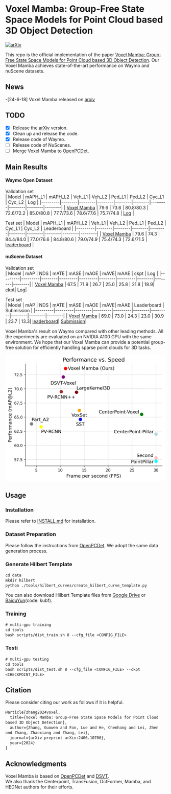 # Voxel Mamba: Group-Free State Space Models for Point Cloud based 3D Object Detection

[![arXiv](https://img.shields.io/badge/arXiv-Paper-<COLOR>.svg)](https://arxiv.org/abs/2406.10700)

This repo is the official implementation of the paper [Voxel Mamba: Group-Free State Space Models for Point Cloud based 3D Object Detection](). Our Voxel Mamba achieves state-of-the-art performance on Waymo and nuScene datasets.  

## News
-[24-6-18] Voxel Mamba released on [arxiv](https://arxiv.org/abs/2406.10700)

## TODO
- [x] Release the [arXiv](https://arxiv.org/abs/2406.10700) version.
- [x] Clean up and release the code.
- [x] Release code of Waymo.
- [ ] Release code of NuScenes.
- [ ] Merge Voxel Mamba to [OpenPCDet](https://github.com/open-mmlab/OpenPCDet).

## Main Results
#### Waymo Open Dataset
Validation set  
|  Model  | mAPH_L1 | mAPH_L2 | Veh_L1 | Veh_L2 | Ped_L1 | Ped_L2 | Cyc_L1 | Cyc_L2 | Log |
|---------|--------|--------|--------|--------|--------|--------|--------|--------|--------|
|  [Voxel Mamba](tools/cfgs/voxel_mamba_models/voxel_mamba_waymo.yaml) | 79.6  |  73.6  | 80.8/80.3 | 72.6/72.2 | 85.0/80.8 | 77.7/73.6 | 78.6/77.6 | 75.7/74.8 | [Log](https://drive.google.com/file/d/1Kq7WR9OV2kByKUUkurZp878mERKWBJi5/view?usp=sharing) | 

Test set
|  Model  | mAPH_L1 | mAPH_L2 | Veh_L1 | Veh_L2 | Ped_L1 | Ped_L2 | Cyc_L1 | Cyc_L2 | Leaderboard |
|---------|--------|--------|--------|--------|--------|--------|--------|--------|--------|
|  [Voxel Mamba](tools/cfgs/voxel_mamba_models/voxel_mamba_waymo.yaml) | 79.6  |  74.3  | 84.4/84.0 | 77.0/76.6 | 84.8/80.6 | 79.0/74.9 | 75.4/74.3 | 72.6/71.5 | [leaderboard](https://waymo.com/open/challenges/detection-3d/results/d57ccce9-36ad/1718951969931000/) | 


#### nuScene Dataset
Validation set  
|  Model  | mAP | NDS | mATE | mASE | mAOE | mAVE| mAAE | ckpt | Log |
|---------|---------|--------|---------|---------|--------|---------|--------|--------|--------|
|  [Voxel Mamba]() | 67.5 | 71.9 | 26.7 | 25.0 | 25.8 | 21.8 | 18.9| [ckpt]()| [Log]()|  

Test set  
|  Model  | mAP | NDS | mATE | mASE | mAOE | mAVE| mAAE | Leaderboard | Submission |
|---------|---------|--------|---------|---------|--------|---------|--------|--------|--------|
|  [Voxel Mamba]() | 69.0 | 73.0 | 24.3 | 23.0 | 30.9 | 23.7 | 13.3| [leaderboard](https://www.nuscenes.org/object-detection?externalData=all&mapData=all&modalities=Lidar)| [Submission](https://drive.google.com/file/d/1k1F5H0sqvJGyKzDN2_bCHcY-o0gKCwmo/view?usp=sharing)|  


Voxel Mamba's result on Waymo compared with other leading methods.
All the experiments are evaluated on an NVIDIA A100 GPU with the same environment.
We hope that our Voxel Mamba can provide a potential group-free solution for efficiently handling sparse point clouds for 3D tasks.
<div align="left">
  <img src="docs/Speed_Performance.png" width="500"/>
</div>

## Usage
### Installation
Please refer to [INSTALL.md](docs/INSTALL.md) for installation.

### Dataset Preparation
Please follow the instructions from [OpenPCDet](https://github.com/open-mmlab/OpenPCDet/blob/master/docs/GETTING_STARTED.md). We adopt the same data generation process.

### Generate Hilbert Template
```
cd data
mkdir hilbert
python ./tools/hilbert_curves/create_hilbert_curve_template.py
```
You can also download Hilbert Template files from [Google Drive](https://drive.google.com/file/d/1Bts6Jt-GCcLtF27BoH8uRtAjdHvwmrf2/view?usp=sharing) or [BaiduYun](https://pan.baidu.com/s/1I9xTjR7PbKRFkbwiLJN2tQ)(code: kubf).

### Training
```
# multi-gpu training
cd tools
bash scripts/dist_train.sh 8 --cfg_file <CONFIG_FILE>
```

### Testi
```
# multi-gpu testing
cd tools
bash scripts/dist_test.sh 8 --cfg_file <CONFIG_FILE> --ckpt <CHECKPOINT_FILE>
```

## Citation
Please consider citing our work as follows if it is helpful.
```
@article{zhang2024voxel,
  title={Voxel Mamba: Group-Free State Space Models for Point Cloud based 3D Object Detection},
  author={Zhang, Guowen and Fan, Lue and He, Chenhang and Lei, Zhen and Zhang, Zhaoxiang and Zhang, Lei},
  journal={arXiv preprint arXiv:2406.10700},
  year={2024}
}
```

## Acknowledgments
Voxel Mamba is based on [OpenPCDet](https://github.com/open-mmlab/OpenPCDet) and [DSVT](https://github.com/Haiyang-W/DSVT).  
We also thank the Centerpoint, TransFusion, OctFormer, Mamba, and HEDNet authors for their efforts.



